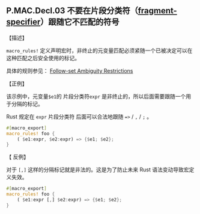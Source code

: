 ## P.MAC.Decl.03    不要在片段分类符（[fragment-specifier](https://doc.rust-lang.org/nightly/reference/macros-by-example.html#metavariables)）跟随它不匹配的符号

  【描述】

`macro_rules!` 定义声明宏时，非终止的元变量匹配必须紧随一个已被决定可以在这种匹配之后安全使用的标记。

具体的规则参见：  [Follow-set Ambiguity Restrictions](https://doc.rust-lang.org/reference/macros-by-example.html#follow-set-ambiguity-restrictions)

【正例】

该示例中，元变量`$e1`的 片段分类符`expr` 是非终止的，所以后面需要跟随一个用于分隔的标记。

Rust 规定在 `expr` 片段分类符 后面可以合法地跟随 `=>` / `,` / `;` 。

```rust
#[macro_export]
macro_rules! foo {
    ( $e1:expr, $e2:expr) => {$e1; $e2}; 
}

```

【  反例】

对于 `[,]` 这样的分隔标记就是非法的。这是为了防止未来 Rust 语法变动导致宏定义失效。

```rust
#[macro_export]
macro_rules! foo {
    ( $e1:expr [,] $e2:expr) => {$e1; $e2}; 
}

```
